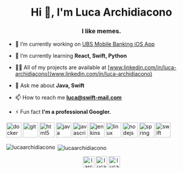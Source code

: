 <h1 align="center">Hi 👋, I'm Luca Archidiacono</h1>
<h3 align="center">I like memes.</h3>

- 🔭 I’m currently working on [UBS Mobile Banking iOS App](https://www.ubs.com/ch/de/private/digital-banking/mobile-banking.html)

- 🌱 I’m currently learning **React, Swift, Python**

- 👨‍💻 All of my projects are available at [www.linkedin.com/in/luca-archidiacono](www.linkedin.com/in/luca-archidiacono)

- 💬 Ask me about **Java, Swift**

- 📫 How to reach me **luca@swift-mail.com**

- ⚡ Fun fact **I'm a professional Googler.**

<p align="left"><img src="https://devicons.github.io/devicon/devicon.git/icons/docker/docker-original-wordmark.svg" alt="docker" width="40" height="40"/> <img src="https://www.vectorlogo.zone/logos/git-scm/git-scm-icon.svg" alt="git" width="40" height="40"/> <img src="https://devicons.github.io/devicon/devicon.git/icons/html5/html5-original-wordmark.svg" alt="html5" width="40" height="40"/> <img src="https://devicons.github.io/devicon/devicon.git/icons/java/java-original-wordmark.svg" alt="java" width="40" height="40"/> <img src="https://devicons.github.io/devicon/devicon.git/icons/javascript/javascript-original.svg" alt="javascript" width="40" height="40"/> <img src="https://www.vectorlogo.zone/logos/jenkins/jenkins-icon.svg" alt="jenkins" width="40" height="40"/> <img src="https://devicons.github.io/devicon/devicon.git/icons/linux/linux-original.svg" alt="linux" width="40" height="40"/> <img src="https://devicons.github.io/devicon/devicon.git/icons/nodejs/nodejs-original-wordmark.svg" alt="nodejs" width="40" height="40"/> <img src="https://www.vectorlogo.zone/logos/springio/springio-icon.svg" alt="spring" width="40" height="40"/> <img src="https://devicons.github.io/devicon/devicon.git/icons/swift/swift-original-wordmark.svg" alt="swift" width="40" height="40"/></p><p><img align="left" src="https://github-readme-stats.vercel.app/api/top-langs/?username=lucaarchidiacono&layout=compact&hide=html" alt="lucaarchidiacono" /></p>

<p>&nbsp;<img align="center" src="https://github-readme-stats.vercel.app/api?username=lucaarchidiacono&show_icons=true" alt="lucaarchidiacono" /></p>

<p align="center">
<a href="https://twitter.com/larchidiacono" target="blank"><img align="center" src="https://cdn.jsdelivr.net/npm/simple-icons@3.0.1/icons/twitter.svg" alt="larchidiacono" height="30" width="30" /></a>
<a href="https://linkedin.com/in/luca-archidiacono" target="blank"><img align="center" src="https://cdn.jsdelivr.net/npm/simple-icons@3.0.1/icons/linkedin.svg" alt="luca-archidiacono" height="30" width="30" /></a>
<a href="https://stackoverflow.com/users/luca-archidiacono" target="blank"><img align="center" src="https://cdn.jsdelivr.net/npm/simple-icons@3.0.1/icons/stackoverflow.svg" alt="luca-archidiacono" height="30" width="30" /></a>
</p>

